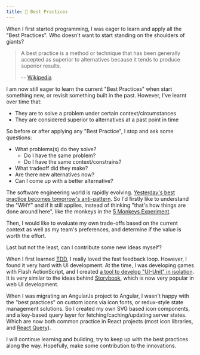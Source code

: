 ```yaml
---
title: 💭 Best Practices
---
```


When I first started programming, I was eager to learn and apply all the "Best Practices".
Who doesn't want to start standing on the shoulders of giants?

> A best practice is a method or technique that has been generally accepted as superior to alternatives because it tends to produce superior results.
>
> -- [Wikipedia](https://en.wikipedia.org/wiki/Best_practice)

I am now still eager to learn the current "Best Practices" when start something new,
or revisit something built in the past. However, I've learnt over time that:

- They are to solve a problem under certain context/circumstances
- They are considered superior to alternatives at a past point in time

So before or after applying any "Best Practice", I stop and ask some questions:

- What problems(s) do they solve?
  - Do I have the same problem?
  - Do I have the same context/constrains?
- What tradeoff did they make?
- Are there new alternatives now?
- Can I come up with a better alternative?

The software engineering world is rapidly evolving.
[Yesterday's best practice becomes tomorrow's anti-pattern](https://www.youtube.com/watch?v=rGtK5Ga_9sg).
So I'd firstly like to understand the "WHY" and if it still applies,
instead of thinking "that's how things are done around here",
like the monkeys in the [5 Monkeys Experiment](https://i.sstatic.net/MyQki.jpg).

Then, I would like to evaluate my own trade-offs based on the current context
as well as my team's preferences, and determine if the value is worth the effort.

Last but not the least, can I contribute some new ideas myself?

When I first learned [TDD](https://martinfowler.com/bliki/TestDrivenDevelopment.html),
I really loved the fast feedback loop.
However, I found it very hard with UI development.
At the time, I was developing games with Flash ActionScript,
and I created [a tool to develop "UI-Unit" in isolation](https://github.com/evan-liu/xface).
It is very similar to the ideas behind [Storybook](https://storybook.js.org/),
which is now very popular in web UI development.

When I was migrating an AngularJs project to Angular,
I wasn't happy with the "best practices" on custom icons via icon fonts,
or redux-style state management solutions.
So I created my own SVG based icon components,
and a key-based query layer for fetching/caching/updating server states.
Which are now both common practice in React projects (most icon libraries,
and [React Query](https://tanstack.com/query)).

I will continue learning and building,
try to keep up with the best practices along the way.
Hopefully, make some contribution to the innovations.

